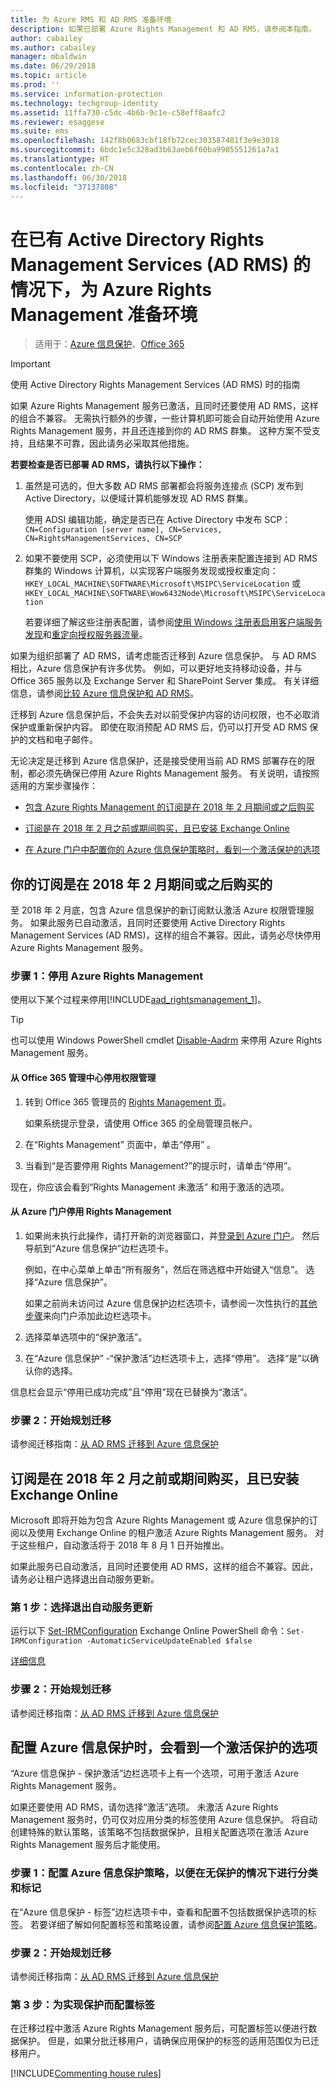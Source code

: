 ```yaml
---
title: 为 Azure RMS 和 AD RMS 准备环境
description: 如果已部署 Azure Rights Management 和 AD RMS，请参阅本指南。
author: cabailey
ms.author: cabailey
manager: mbaldwin
ms.date: 06/29/2018
ms.topic: article
ms.prod: ''
ms.service: information-protection
ms.technology: techgroup-identity
ms.assetid: 11ffa730-c5dc-4b6b-9c1e-c58eff8aafc2
ms.reviewer: esaggese
ms.suite: ems
ms.openlocfilehash: 142f8b0683cbf18fb72cec303587481f3e9e3018
ms.sourcegitcommit: 6bdc1e5c328ad3b63aeb6f60ba9905551261a7a1
ms.translationtype: HT
ms.contentlocale: zh-CN
ms.lasthandoff: 06/30/2018
ms.locfileid: "37137808"
---
```

# <a name="preparing-the-environment-for-azure-rights-management-when-you-also-have-active-directory-rights-management-services-ad-rms"></a>在已有 Active Directory Rights Management Services (AD RMS) 的情况下，为 Azure Rights Management 准备环境

>适用于：[Azure 信息保护](https://azure.microsoft.com/pricing/details/information-protection)、[Office 365](http://download.microsoft.com/download/E/C/F/ECF42E71-4EC0-48FF-AA00-577AC14D5B5C/Azure_Information_Protection_licensing_datasheet_EN-US.pdf)

> [!IMPORTANT]
> 使用 Active Directory Rights Management Services (AD RMS) 时的指南

如果 Azure Rights Management 服务已激活，且同时还要使用 AD RMS，这样的组合不兼容。 无需执行额外的步骤，一些计算机即可能会自动开始使用 Azure Rights Management 服务，并且还连接到你的 AD RMS 群集。 这种方案不受支持，且结果不可靠，因此请务必采取其他措施。 

**若要检查是否已部署 AD RMS，请执行以下操作：**

1. 虽然是可选的，但大多数 AD RMS 部署都会将服务连接点 (SCP) 发布到 Active Directory，以便域计算机能够发现 AD RMS 群集。 
    
    使用 ADSI 编辑功能，确定是否已在 Active Directory 中发布 SCP：`CN=Configuration [server name], CN=Services, CN=RightsManagementServices, CN=SCP`

2. 如果不要使用 SCP，必须使用以下 Windows 注册表来配置连接到 AD RMS 群集的 Windows 计算机，以实现客户端服务发现或授权重定向：`HKEY_LOCAL_MACHINE\SOFTWARE\Microsoft\MSIPC\ServiceLocation` 或 `HKEY_LOCAL_MACHINE\SOFTWARE\Wow6432Node\Microsoft\MSIPC\ServiceLocation`
    
    若要详细了解这些注册表配置，请参阅[使用 Windows 注册表启用客户端服务发现](../rms-client/client-deployment-notes.md#enabling-client-side-service-discovery-by-using-the-windows-registry)和[重定向授权服务器流量](../rms-client/client-deployment-notes.md#redirecting-licensing-server-traffic)。   

如果为组织部署了 AD RMS，请考虑能否迁移到 Azure 信息保护。 与 AD RMS 相比，Azure 信息保护有许多优势。 例如，可以更好地支持移动设备，并与 Office 365 服务以及 Exchange Server 和 SharePoint Server 集成。 有关详细信息，请参阅[比较 Azure 信息保护和 AD RMS](../understand-explore/compare-on-premise.md)。

迁移到 Azure 信息保护后，不会失去对以前受保护内容的访问权限，也不必取消保护或重新保护内容。 即使在取消预配 AD RMS 后，仍可以打开受 AD RMS 保护的文档和电子邮件。

无论决定是迁移到 Azure 信息保护，还是接受使用当前 AD RMS 部署存在的限制，都必须先确保已停用 Azure Rights Management 服务。 有关说明，请按照适用的方案步骤操作：

- [包含 Azure Rights Management 的订阅是在 2018 年 2 月期间或之后购买](#your-subscription-was-purchased-during-or-after-february-2018)

- [订阅是在 2018 年 2 月之前或期间购买，且已安装 Exchange Online](#your-subscription-was-purchased-before-or-during-february-2018-and-you-have-exchange-online)

- [在 Azure 门户中配置你的 Azure 信息保护策略时，看到一个激活保护的选项](#you-see-an-option-to-activate-protection-when-you-configure-azure-information-protection)


## <a name="your-subscription-was-purchased-during-or-after-february-2018"></a>你的订阅是在 2018 年 2 月期间或之后购买的

至 2018 年 2 月底，包含 Azure 信息保护的新订阅默认激活 Azure 权限管理服务。 如果此服务已自动激活，且同时还要使用 Active Directory Rights Management Services (AD RMS)，这样的组合不兼容。因此，请务必尽快停用 Azure Rights Management 服务。 

### <a name="step-1-deactivate-azure-rights-management"></a>步骤 1：停用 Azure Rights Management
使用以下某个过程来停用[!INCLUDE[aad_rightsmanagement_1](../includes/aad_rightsmanagement_1_md.md)]。

> [!TIP]
> 也可以使用 Windows PowerShell cmdlet [Disable-Aadrm](/powershell/module/aadrm/disable-aadrm) 来停用 Azure Rights Management 服务。

#### <a name="to-deactivate-rights-management-from-the-office-365-admin-center"></a>从 Office 365 管理中心停用权限管理

1. 转到 Office 365 管理员的 [Rights Management 页](https://account.activedirectory.windowsazure.com/RmsOnline/Manage.aspx)。
    
    如果系统提示登录，请使用 Office 365 的全局管理员帐户。

2. 在“Rights Management”  页面中，单击“停用” 。

3.  当看到“是否要停用 Rights Management?”的提示时，请单击“停用”。

现在，你应该会看到“Rights Management 未激活”  和用于激活的选项。

#### <a name="to-deactivate-rights-management-from-the-azure-portal"></a>从 Azure 门户停用 Rights Management

1. 如果尚未执行此操作，请打开新的浏览器窗口，并[登录到 Azure 门户](configure-policy.md#signing-in-to-the-azure-portal)。 然后导航到“Azure 信息保护”边栏选项卡。
    
    例如，在中心菜单上单击“所有服务”，然后在筛选框中开始键入“信息”。 选择“Azure 信息保护”。
    
    如果之前尚未访问过 Azure 信息保护边栏选项卡，请参阅一次性执行的[其他步骤](configure-policy.md#to-access-the-azure-information-protection-blade-for-the-first-time)来向门户添加此边栏选项卡。

2. 选择菜单选项中的“保护激活”。 

3.  在“Azure 信息保护” -“保护激活”边栏选项卡上，选择“停用”。 选择“是”以确认你的选择。

信息栏会显示“停用已成功完成”且“停用”现在已替换为“激活”。 

### <a name="step-2-start-planning-for-migration"></a>步骤 2：开始规划迁移

请参阅迁移指南：[从 AD RMS 迁移到 Azure 信息保护](../plan-design/migrate-from-ad-rms-to-azure-rms.md)


## <a name="your-subscription-was-purchased-before-or-during-february-2018-and-you-have-exchange-online"></a>订阅是在 2018 年 2 月之前或期间购买，且已安装 Exchange Online

Microsoft 即将开始为包含 Azure Rights Management 或 Azure 信息保护的订阅以及使用 Exchange Online 的租户激活 Azure Rights Management 服务。 对于这些租户，自动激活将于 2018 年 8 月 1 日开始推出。

如果此服务已自动激活，且同时还要使用 AD RMS，这样的组合不兼容。因此，请务必让租户选择退出自动服务更新。 

### <a name="step-1-opt-out-from-the-automatic-service-update"></a>第 1 步：选择退出自动服务更新

运行以下 [Set-IRMConfiguration](/powershell/module/exchange/encryption-and-certificates/set-irmconfiguration) Exchange Online PowerShell 命令：`Set-IRMConfiguration -AutomaticServiceUpdateEnabled $false`

[详细信息](https://support.office.com/article/protection-features-in-azure-information-protection-rolling-out-to-existing-office-365-tenants-7ad6f58e-65d7-4c82-8e65-0b773666634d) 

### <a name="step-2-start-planning-for-migration"></a>步骤 2：开始规划迁移

请参阅迁移指南：[从 AD RMS 迁移到 Azure 信息保护](../plan-design/migrate-from-ad-rms-to-azure-rms.md)


## <a name="you-see-an-option-to-activate-protection-when-you-configure-azure-information-protection"></a>配置 Azure 信息保护时，会看到一个激活保护的选项

“Azure 信息保护 - 保护激活”边栏选项卡上有一个选项，可用于激活 Azure Rights Management 服务。  

如果还要使用 AD RMS，请勿选择“激活”选项。 未激活 Azure Rights Management 服务时，仍可仅对应用分类的标签使用 Azure 信息保护。 将自动创建特殊的默认策略，该策略不包括数据保护，且相关配置选项在激活 Azure Rights Management 服务后才能使用。

### <a name="step-1-configure-your-azure-information-protection-policy-for-classification-and-labeling---without-protection"></a>步骤 1：配置 Azure 信息保护策略，以便在无保护的情况下进行分类和标记

在“Azure 信息保护 - 标签”边栏选项卡中，查看和配置不包括数据保护选项的标签。 若要详细了解如何配置标签和策略设置，请参阅[配置 Azure 信息保护策略](configure-policy.md)。

### <a name="step-2-start-planning-for-migration"></a>步骤 2：开始规划迁移

请参阅迁移指南：[从 AD RMS 迁移到 Azure 信息保护](../plan-design/migrate-from-ad-rms-to-azure-rms.md)

### <a name="step-3-configure-labels-for-protection"></a>第 3 步：为实现保护而配置标签

在迁移过程中激活 Azure Rights Management 服务后，可配置标签以便进行数据保护。 但是，如果分批迁移用户，请确保应用保护的标签的适用范围仅为已迁移用户。

[!INCLUDE[Commenting house rules](../includes/houserules.md)]

